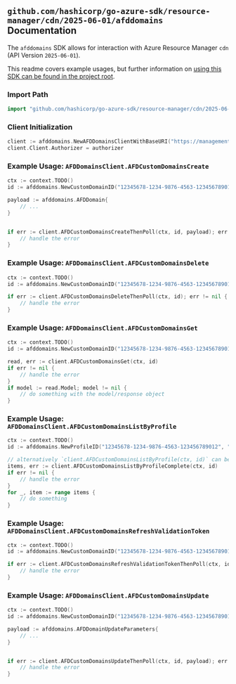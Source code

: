 
## `github.com/hashicorp/go-azure-sdk/resource-manager/cdn/2025-06-01/afddomains` Documentation

The `afddomains` SDK allows for interaction with Azure Resource Manager `cdn` (API Version `2025-06-01`).

This readme covers example usages, but further information on [using this SDK can be found in the project root](https://github.com/hashicorp/go-azure-sdk/tree/main/docs).

### Import Path

```go
import "github.com/hashicorp/go-azure-sdk/resource-manager/cdn/2025-06-01/afddomains"
```


### Client Initialization

```go
client := afddomains.NewAFDDomainsClientWithBaseURI("https://management.azure.com")
client.Client.Authorizer = authorizer
```


### Example Usage: `AFDDomainsClient.AFDCustomDomainsCreate`

```go
ctx := context.TODO()
id := afddomains.NewCustomDomainID("12345678-1234-9876-4563-123456789012", "example-resource-group", "profileName", "customDomainName")

payload := afddomains.AFDDomain{
	// ...
}


if err := client.AFDCustomDomainsCreateThenPoll(ctx, id, payload); err != nil {
	// handle the error
}
```


### Example Usage: `AFDDomainsClient.AFDCustomDomainsDelete`

```go
ctx := context.TODO()
id := afddomains.NewCustomDomainID("12345678-1234-9876-4563-123456789012", "example-resource-group", "profileName", "customDomainName")

if err := client.AFDCustomDomainsDeleteThenPoll(ctx, id); err != nil {
	// handle the error
}
```


### Example Usage: `AFDDomainsClient.AFDCustomDomainsGet`

```go
ctx := context.TODO()
id := afddomains.NewCustomDomainID("12345678-1234-9876-4563-123456789012", "example-resource-group", "profileName", "customDomainName")

read, err := client.AFDCustomDomainsGet(ctx, id)
if err != nil {
	// handle the error
}
if model := read.Model; model != nil {
	// do something with the model/response object
}
```


### Example Usage: `AFDDomainsClient.AFDCustomDomainsListByProfile`

```go
ctx := context.TODO()
id := afddomains.NewProfileID("12345678-1234-9876-4563-123456789012", "example-resource-group", "profileName")

// alternatively `client.AFDCustomDomainsListByProfile(ctx, id)` can be used to do batched pagination
items, err := client.AFDCustomDomainsListByProfileComplete(ctx, id)
if err != nil {
	// handle the error
}
for _, item := range items {
	// do something
}
```


### Example Usage: `AFDDomainsClient.AFDCustomDomainsRefreshValidationToken`

```go
ctx := context.TODO()
id := afddomains.NewCustomDomainID("12345678-1234-9876-4563-123456789012", "example-resource-group", "profileName", "customDomainName")

if err := client.AFDCustomDomainsRefreshValidationTokenThenPoll(ctx, id); err != nil {
	// handle the error
}
```


### Example Usage: `AFDDomainsClient.AFDCustomDomainsUpdate`

```go
ctx := context.TODO()
id := afddomains.NewCustomDomainID("12345678-1234-9876-4563-123456789012", "example-resource-group", "profileName", "customDomainName")

payload := afddomains.AFDDomainUpdateParameters{
	// ...
}


if err := client.AFDCustomDomainsUpdateThenPoll(ctx, id, payload); err != nil {
	// handle the error
}
```
